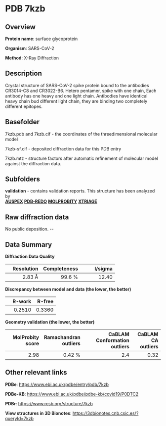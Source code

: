# PDB 7kzb

## Overview

**Protein name**: surface glycoprotein

**Organism**: SARS-CoV-2

**Method**: X-Ray Diffraction

## Description

Crystal structure of SARS-CoV-2 spike protein bound to the antibodies CR3014-C8 and CR3022-B6. Hetero pentamer, spike with one chain, Each antibody has one heavy and one light chain. Antibodies have identical heavy chain bud different light chain, they are binding two completely different epitopes.

## Basefolder

7kzb.pdb and 7kzb.cif - the coordinates of the threedimensional molecular model

7kzb-sf.cif - deposited diffraction data for this PDB entry

7kzb.mtz - structure factors after automatic refinement of molecular model against the diffraction data.

## Subfolders





**validation** - contains validation reports. This structure has been analyzed by <br>[**AUSPEX**](https://github.com/thorn-lab/coronavirus_structural_task_force/tree/master/pdb/surface_glycoprotein/SARS-CoV-2/7kzb/validation/auspex) [**PDB-REDO**](https://github.com/thorn-lab/coronavirus_structural_task_force/tree/master/pdb/surface_glycoprotein/SARS-CoV-2/7kzb/validation/pdb-redo) [**MOLPROBITY**](https://github.com/thorn-lab/coronavirus_structural_task_force/tree/master/pdb/surface_glycoprotein/SARS-CoV-2/7kzb/validation/molprobity) [**XTRIAGE**](https://github.com/thorn-lab/coronavirus_structural_task_force/blob/master/pdb/surface_glycoprotein/SARS-CoV-2/7kzb/validation/Xtriage_output.log)   



## Raw diffraction data

No public deposition. --<br> 

## Data Summary
**Diffraction Data Quality**

|   | Resolution | Completeness| I/sigma |
|---|-------------:|----------------:|--------------:|
|   |2.83 Å|99.6  %|<img width=50/>12.40|

**Discrepancy between model and data (the lower, the better)**

|   | **R-work**| **R-free**   
|---|-------------:|----------------:|           
||  0.2510|  0.3360|

**Geometry validation (the lower, the better)**

|   |**MolProbity<br>score**| **Ramachandran<br>outliers** | **CaBLAM<br>Conformation outliers** | **CaBLAM<br>CA outliers** |
|---|-------------:|----------------:|----------------:|----------------:|
||  2.98|  0.42 %|2.4|0.32|

 

 



## Other relevant links 
**PDBe**:  https://www.ebi.ac.uk/pdbe/entry/pdb/7kzb

**PDBe-KB**: https://www.ebi.ac.uk/pdbe/pdbe-kb/covid19/P0DTC2 
 
**PDBr**: https://www.rcsb.org/structure/7kzb 

**View structures in 3D Bionotes**: https://3dbionotes.cnb.csic.es/?queryId=7kzb


